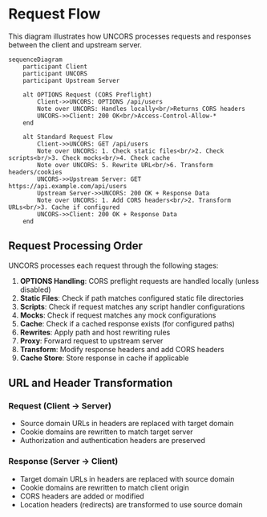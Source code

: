 # Request Flow

This diagram illustrates how UNCORS processes requests and responses between the client and upstream server.

```mermaid
sequenceDiagram
    participant Client
    participant UNCORS
    participant Upstream Server

    alt OPTIONS Request (CORS Preflight)
        Client->>UNCORS: OPTIONS /api/users
        Note over UNCORS: Handles locally<br/>Returns CORS headers
        UNCORS->>Client: 200 OK<br/>Access-Control-Allow-*
    end

    alt Standard Request Flow
        Client->>UNCORS: GET /api/users
        Note over UNCORS: 1. Check static files<br/>2. Check scripts<br/>3. Check mocks<br/>4. Check cache
        Note over UNCORS: 5. Rewrite URL<br/>6. Transform headers/cookies
        UNCORS->>Upstream Server: GET https://api.example.com/api/users
        Upstream Server->>UNCORS: 200 OK + Response Data
        Note over UNCORS: 1. Add CORS headers<br/>2. Transform URLs<br/>3. Cache if configured
        UNCORS->>Client: 200 OK + Response Data
    end
```

## Request Processing Order

UNCORS processes each request through the following stages:

1. **OPTIONS Handling**: CORS preflight requests are handled locally (unless disabled)
2. **Static Files**: Check if path matches configured static file directories
3. **Scripts**: Check if request matches any script handler configurations
4. **Mocks**: Check if request matches any mock configurations
5. **Cache**: Check if a cached response exists (for configured paths)
6. **Rewrites**: Apply path and host rewriting rules
7. **Proxy**: Forward request to upstream server
8. **Transform**: Modify response headers and add CORS headers
9. **Cache Store**: Store response in cache if applicable

## URL and Header Transformation

### Request (Client → Server)

- Source domain URLs in headers are replaced with target domain
- Cookie domains are rewritten to match target server
- Authorization and authentication headers are preserved

### Response (Server → Client)

- Target domain URLs in headers are replaced with source domain
- Cookie domains are rewritten to match client origin
- CORS headers are added or modified
- Location headers (redirects) are transformed to use source domain
